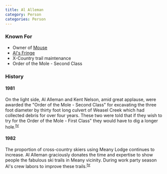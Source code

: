 ```yaml
---
title: Al Alleman
category: Person
categories: Person
---
```


### Known For

* Owner of [Mouse](Mouse)
* [Al's Fringe](Al's-Fringe)
* X-Country trail maintenance
* Order of the Mole - Second Class

### History

#### 1981

On the light side, Al Alleman and Kent Nelson, amid great applause, were awarded the "Order of the Mole - Second Class" for excavating the three foot diameter by thirty foot long culvert of Weasel Creek which had collected debris for over four years. These two were told that if they wish to try for the Order of the Mole - First Class" they would have to dig a longer hole.<sup>[hr][]</sup>

#### 1982

The proportion of cross-country skiers using Meany Lodge continues to increase. Al Alleman graciously donates the time and expertise to show people the fabulous ski trails in Meany vicinity. During work party season Al's crew labors to improve these trails.<sup>[hr][]</sup>


[hr]: History-Reports "Meany History Reports, by Idona Kellogg"

